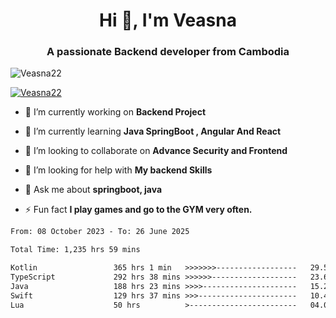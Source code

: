 <h1 align="center">Hi 👋, I'm Veasna</h1>
<h3 align="center">A passionate Backend developer from Cambodia</h3>

<p align="left"> <img src="https://komarev.com/ghpvc/?username=Veasna22&label=Profile%20views&color=0e75b6&style=flat" alt="Veasna22" /> </p>

<p align="left"> <a href="https://github.com/ryo-ma/github-profile-trophy"><img src="https://github-profile-trophy.vercel.app/?username=veasna22&theme=dracula" alt="Veasna22" /></a> </p>

- 🔭 I’m currently working on **Backend Project**

- 🌱 I’m currently learning **Java SpringBoot , Angular And React**

- 👯 I’m looking to collaborate on **Advance Security and Frontend**

- 🤝 I’m looking for help with **My backend Skills**

- 💬 Ask me about **springboot, java**

- ⚡ Fun fact **I play games and go to the GYM very often.**

<!--START_SECTION:waka-->

```txt
From: 08 October 2023 - To: 26 June 2025

Total Time: 1,235 hrs 59 mins

Kotlin                 365 hrs 1 min   >>>>>>>------------------   29.53 %
TypeScript             292 hrs 38 mins >>>>>>-------------------   23.68 %
Java                   188 hrs 23 mins >>>>---------------------   15.24 %
Swift                  129 hrs 37 mins >>>----------------------   10.49 %
Lua                    50 hrs          >------------------------   04.05 %
```

<!--END_SECTION:waka-->
